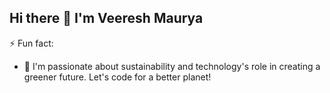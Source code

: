 ## Hi there 👋 I'm Veeresh Maurya

<!--
**veeresh-maurya-maersk/veeresh-maurya-maersk** is a ✨ _special_ ✨ repository because its `README.md` (this file) appears on your GitHub profile.

Here are some ideas to get you started:

- 🔭 I’m currently working on ...
- 🌱 I’m currently learning ...
- 👯 I’m looking to collaborate on ...
- 🤔 I’m looking for help with ...
- 💬 Ask me about ...
- 📫 How to reach me: ...

- 😄 Pronouns: ...
-->

⚡ Fun fact:
- 🌱 I'm passionate about sustainability and technology's role in creating a greener future. Let's code for a better planet!
